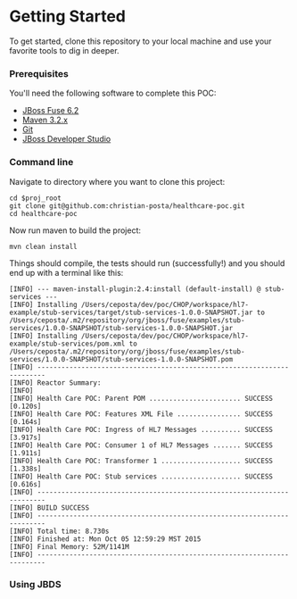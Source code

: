 # Getting Started

To get started, clone this repository to your local machine and use your favorite tools to dig in deeper.

### Prerequisites
You'll need the following software to complete this POC:

* [JBoss Fuse 6.2](http://www.jboss.org/products/fuse/download/)
* [Maven 3.2.x](http://archive.apache.org/dist/maven/maven-3/3.2.5/)
* [Git](https://git-scm.com/downloads)
* [JBoss Developer Studio](http://www.jboss.org/products/devstudio/download/)

### Command line
Navigate to directory where you want to clone this project:
    
    cd $proj_root
    git clone git@github.com:christian-posta/healthcare-poc.git
    cd healthcare-poc
    
Now run maven to build the project:

    mvn clean install 
    
Things should compile, the tests should run (successfully!) and you should end up with a terminal like this:

    [INFO] --- maven-install-plugin:2.4:install (default-install) @ stub-services ---
    [INFO] Installing /Users/ceposta/dev/poc/CHOP/workspace/hl7-example/stub-services/target/stub-services-1.0.0-SNAPSHOT.jar to /Users/ceposta/.m2/repository/org/jboss/fuse/examples/stub-services/1.0.0-SNAPSHOT/stub-services-1.0.0-SNAPSHOT.jar
    [INFO] Installing /Users/ceposta/dev/poc/CHOP/workspace/hl7-example/stub-services/pom.xml to /Users/ceposta/.m2/repository/org/jboss/fuse/examples/stub-services/1.0.0-SNAPSHOT/stub-services-1.0.0-SNAPSHOT.pom
    [INFO] ------------------------------------------------------------------------
    [INFO] Reactor Summary:
    [INFO] 
    [INFO] Health Care POC: Parent POM ....................... SUCCESS [0.120s]
    [INFO] Health Care POC: Features XML File ................ SUCCESS [0.164s]
    [INFO] Health Care POC: Ingress of HL7 Messages .......... SUCCESS [3.917s]
    [INFO] Health Care POC: Consumer 1 of HL7 Messages ....... SUCCESS [1.911s]
    [INFO] Health Care POC: Transformer 1 .................... SUCCESS [1.338s]
    [INFO] Health Care POC: Stub services .................... SUCCESS [0.616s]
    [INFO] ------------------------------------------------------------------------
    [INFO] BUILD SUCCESS
    [INFO] ------------------------------------------------------------------------
    [INFO] Total time: 8.730s
    [INFO] Finished at: Mon Oct 05 12:59:29 MST 2015
    [INFO] Final Memory: 52M/1141M
    [INFO] ------------------------------------------------------------------------


### Using JBDS
